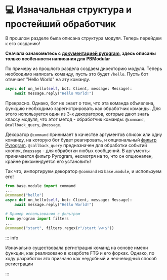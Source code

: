 # 💻 Изначальная структура и простейший обработчик

В прошлом разделе была описана структура модуля. Теперь перейдем к его созданию!

**Сначала ознакомьтесь с** [**документацией pyrogram**](https://docs.pyrogram.org/)**, здесь описаны только особенности написания для PBModular**

По примеру из прошлого раздела создаем директорию модуля. Теперь необходимо написать команду, пусть это будет `/hello`. Пусть бот отвечает "Hello World" на эту команду.

```python
async def on_hello(self, bot: Client, message: Message):
    await message.reply("Hello World!")
```

Прекрасно. Однако, бот не знает о том, что эта команда объявлена, функцию необходимо зарегистрировать как обработчик команды. Для этого используется один из 3-х декораторов, которые дают знать классу модуля, что этот метод - обработчик команды: `@command`, `@callback_query`, `@message`.

Декоратор `@command` принимает в качестве аргументов список или одну команду, на которую бот будет реагировать, и опциональный [фильтр Pyrogram](https://docs.pyrogram.org/topics/use-filters). `@callback_query` предназначен для обработки событий кнопок, `@message` - для обработки любых сообщений. В аргументы принимается фильтр Pyrogram, несмотря на то, что он опционален, крайне рекомендуется его установить!

Так что, импортируем декоратор `@command` из `base.module`, и используем его!

```python
from base.module import command
...
@command("hello")
async def on_hello(self, bot: Client, message: Message):
    await message.reply("Hello World!")

# Пример использования с фильтром
from pyrogram import filters
...
@command("start", filters.regex(r"/start \w+$"))
```
::: info

Изначально существовала регистрация команд на основе имени функции, как реализовано в юзерботе FTG и его форках. Однако, по ходу разработки это признано как неудобный и неочевидный способ регистрации

:::
